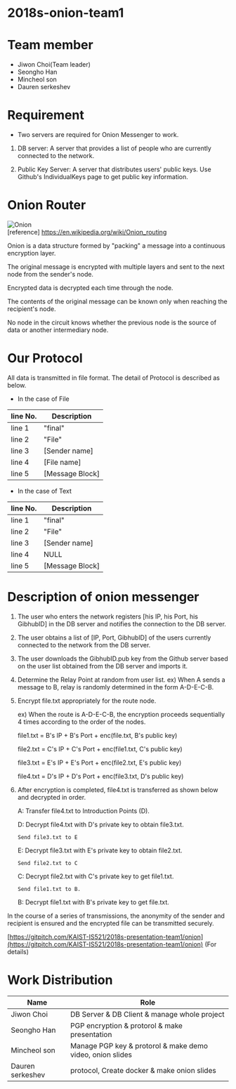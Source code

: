 # 2018s-onion-team1

# Team member
- Jiwon Choi(Team leader)
- Seongho Han
- Mincheol son
- Dauren serkeshev

# Requirement 
- Two servers are required for Onion Messenger to work.

1. DB server: A server that provides a list of people who are currently connected to the network.

2. Public Key Server: A server that distributes users' public keys. Use Github's IndividualKeys page to get public key information.


# Onion Router
![Onion](https://upload.wikimedia.org/wikipedia/commons/thumb/e/e1/Onion_diagram.svg/1200px-Onion_diagram.svg.png)  
[reference] https://en.wikipedia.org/wiki/Onion_routing
  
Onion is a data structure formed by "packing" a message into a continuous encryption layer.

The original message is encrypted with multiple layers and sent to the next node from the sender's node.

Encrypted data is decrypted each time through the node.

The contents of the original message can be known only when reaching the recipient's node.

No node in the circuit knows whether the previous node is the source of data or another intermediary node.



# Our Protocol 

All data is transmitted in file format. The detail of Protocol is described as below.

- In the case of File

| line No. | Description      |
|----------|------------------|
|  line 1  | "final" |
|  line 2  | "File"  |
|  line 3  |  [Sender name]  |
|  line 4  |   [File name]   |
|  line 5  | [Message Block] |


- In the case of Text

| line No. | Description      |
|----------|------------------|
|  line 1  | "final" |
|  line 2  | "File"  |
|  line 3  |  [Sender name]  |
|  line 4  |      NULL       |
|  line 5  | [Message Block] |



# Description of onion messenger
1. The user who enters the network registers [his IP, his Port, his GibhubID] in the DB server and notifies the connection to the DB server.
 
2. The user obtains a list of [IP, Port, GibhubID] of the users currently connected to the network from the DB server.

3. The user downloads the GibhubID.pub key from the Github server based on the user list obtained from the DB server and imports it.

4. Determine the Relay Point at random from user list.
   ex) When A sends a message to B, relay is randomly determined in the form A-D-E-C-B.

5. Encrypt file.txt appropriately for the route node.

	ex) When the route is A-D-E-C-B, the encryption proceeds sequentially 4 times according to the order of the nodes. 
	
	file1.txt = B's IP + B's Port + enc(file.txt,  B's public key)  
	
	file2.txt = C's IP + C's Port + enc(file1.txt, C's public key)  
	
	file3.txt = E's IP + E's Port + enc(file2.txt, E's public key)  
    
	file4.txt = D's IP + D's Port + enc(file3.txt, D's public key)  
	   
6. After encryption is completed, file4.txt is transferred as shown below and decrypted in order.

	A: Transfer file4.txt to Introduction Points (D).

	D: Decrypt file4.txt with D's private key to obtain file3.txt.

       Send file3.txt to E

    E: Decrypt file3.txt with E's private key to obtain file2.txt.
    
	   Send file2.txt to C
    
	C: Decrypt file2.txt with C's private key to get file1.txt.
    
	   Send file1.txt to B.
   
	B: Decrypt file1.txt with B's private key to get file.txt.


In the course of a series of transmissions, the anonymity of the sender and recipient is ensured and the encrypted file can be transmitted securely.

[https://gitpitch.com/KAIST-IS521/2018s-presentation-team1/onion](https://gitpitch.com/KAIST-IS521/2018s-presentation-team1/onion) (For details)

                  
# Work Distribution

| Name             | Role                     |
|------------------|--------------------------|
| Jiwon Choi       | DB Server & DB Client & manage whole project  |
| Seongho Han      | PGP encryption & protorol & make presentation |
| Mincheol son     | Manage PGP key & protorol & make demo video, onion slides |
| Dauren serkeshev | protocol, Create docker   & make onion slides |

